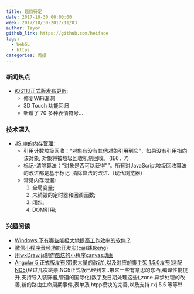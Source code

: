 ```yaml
---
title: 题目待定
date: 2017-10-30 00:00:00
week: 2017/10/30-2017/11/03
author: Tayor
github_link: https://github.com/heifade
tags:
  - WebGL
  - https
categories: 周报
---
```



### 新闻热点

- [iOS11.1正式版发布更新](https://time.geekbang.org/column/article/669):
  - 修复WiFi漏洞
  - 3D Touch 功能回归
  - 新增了 70 多种表情符号...


### 技术深入

- [JS 中的内存管理](https://zhuanlan.zhihu.com/p/30552148):
  - 引用计数垃圾回收：“对象有没有其他对象引用到它”，如果没有引用指向该对象, 对象将被垃圾回收机制回收。（IE6，7）
  - 标记-清除算法：“对象是否可以获得"”。所有对JavaScript垃圾回收算法的改进都是基于标记-清除算法的改进.（现代浏览器）
  - 常见内存泄漏:
    1. 全局变量;
    2. 未销毁的定时器和回调函数;
    3. 闭包;
    4. DOM引用;


### 兴趣阅读

- [Windows 下有哪些能极大地提高工作效率的软件？](https://www.zhihu.com/question/22919326/answer/252382602)
- [微信小程序音频功能开发实(cai)践(keng)](https://juejin.im/post/59f938ad51882529642100e4)
- [用wxDraw.js制作酷炫的小程序canvas动画](https://juejin.im/post/59f74c7ef265da432840253d)
- [Angular 5 正式版发布(带来大量的改动),以及对应的脚手架 1.5.0发布(适配 NG5)](https://juejin.im/entry/59fa7cbbf265da430405f3da/detail)经过几次跳票.NG5正式版已经到来..带来一些有意思的东西,编译性能提升,支持导入装饰器,管道的国际化(数字及日期处理这些),zone 异步处理的改善,新的路由生命周期事件,表单及 htpp模块的完善,以及支持 rxj 5.5 等等!!!
